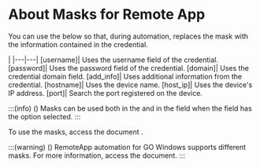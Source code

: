 # About Masks for Remote App 

You can use the  below so that, during automation,  replaces the mask with the information contained in the credential.

|
|---|---|
[username]| Uses the username field of the credential.
[password]| Uses the password field of the credential.
[domain]| Uses the credential domain field.
[add_info]| Uses additional information from the credential.
[hostname]| Uses the device name.
[host_ip]| Uses the device's IP address.
[port]| Search the port registered on the device.

:::(info) ()
Masks can be used both in the  and in the  field when the  field has the  option selected.
:::

To use the masks, access the document .

:::(warning) ()
RemoteApp automation for GO Windows supports different masks. For more information, access the  document.
:::